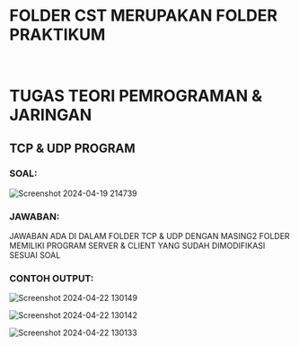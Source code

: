 # FOLDER CST MERUPAKAN FOLDER PRAKTIKUM
<br>

# TUGAS TEORI PEMROGRAMAN & JARINGAN
## TCP & UDP PROGRAM

### SOAL:
![Screenshot 2024-04-19 214739](https://github.com/gerrardgs/Python-Heritage/assets/114888829/6d0cacf0-4f21-4510-a942-0e9a58ce8dab)

### JAWABAN:
JAWABAN ADA DI DALAM FOLDER TCP & UDP DENGAN MASING2 FOLDER MEMILIKI PROGRAM SERVER & CLIENT YANG SUDAH DIMODIFIKASI SESUAI SOAL

### CONTOH OUTPUT:
![Screenshot 2024-04-22 130149](https://github.com/gerrardgs/Python-Heritage/assets/114888829/7d344556-31e5-4101-ad32-b3b559a1e7be)

![Screenshot 2024-04-22 130142](https://github.com/gerrardgs/Python-Heritage/assets/114888829/58cffbed-0dd6-4f71-b908-f4863ae1ec2e)

![Screenshot 2024-04-22 130133](https://github.com/gerrardgs/Python-Heritage/assets/114888829/bbb8d508-04d4-4b99-968b-9dffb378deb7)
